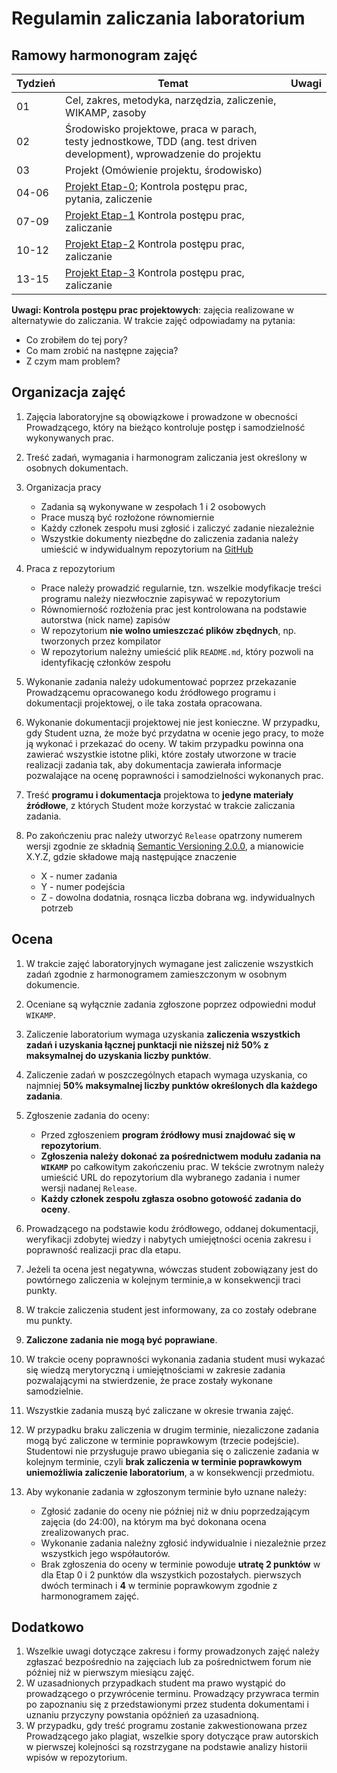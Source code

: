 # Regulamin zaliczania laboratorium

## Ramowy harmonogram zajęć

| Tydzień | Temat                                                                                                                  | Uwagi |
| ------- | ---------------------------------------------------------------------------------------------------------------------- | ----- |
| 01      | Cel, zakres, metodyka, narzędzia, zaliczenie, WIKAMP, zasoby                                                           |       |
| 02      | Środowisko projektowe, praca w parach, testy jednostkowe, TDD (ang. test driven development), wprowadzenie do projektu |       |
| 03      | Projekt (Omówienie projektu, środowisko)                                                                               |       |
| 04-06   | [Projekt Etap-0][TworzenieRepozytorium]; Kontrola postępu prac, pytania, zaliczenie                                    |       |
| 07-09   | [Projekt Etap-1][Etap1] Kontrola postępu prac, zaliczanie                                                              |       |
| 10-12   | [Projekt Etap-2][Etap2] Kontrola postępu prac, zaliczanie                                                              |       |
| 13-15   | [Projekt Etap-3][Etap3] Kontrola postępu prac, zaliczanie                                                              |       |

[TworzenieRepozytorium]:https://ftims.edu.p.lodz.pl/mod/assign/view.php?id=102935
[Etap1]:https://ftims.edu.p.lodz.pl/mod/assign/view.php?id=102936
[Etap2]:https://ftims.edu.p.lodz.pl/mod/assign/view.php?id=102937
[Etap3]:https://ftims.edu.p.lodz.pl/mod/assign/view.php?id=102938

**Uwagi: Kontrola postępu prac projektowych**: zajęcia realizowane w alternatywie do zaliczania. W trakcie zajęć odpowiadamy na pytania:

- Co zrobiłem do tej pory?
- Co mam zrobić na następne zajęcia?
- Z czym mam problem?

## Organizacja zajęć

1. Zajęcia laboratoryjne są obowiązkowe i prowadzone w obecności Prowadzącego, który na bieżąco kontroluje postęp i samodzielność wykonywanych prac.
1. Treść zadań, wymagania i harmonogram zaliczania jest określony w osobnych dokumentach.
1. Organizacja pracy
   - Zadania są wykonywane w zespołach 1 i 2 osobowych
   - Prace muszą być rozłożone równomiernie
   - Każdy członek zespołu musi zgłosić i zaliczyć zadanie niezależnie
   - Wszystkie dokumenty niezbędne do zaliczenia zadania należy umieścić w indywidualnym repozytorium na [GitHub](https://github.com/)

1. Praca z repozytorium

   - Prace należy prowadzić regularnie, tzn. wszelkie modyfikacje treści programu należy niezwłocznie zapisywać w repozytorium
   - Równomierność rozłożenia prac jest kontrolowana na podstawie autorstwa (nick name) zapisów
   - W repozytorium **nie wolno umieszczać plików zbędnych**, np. tworzonych przez kompilator
   - W repozytorium należny umieścić plik `README.md`, który pozwoli na identyfikację członków zespołu

1. Wykonanie zadania należy udokumentować poprzez przekazanie Prowadzącemu opracowanego kodu źródłowego programu i dokumentacji projektowej, o ile taka została opracowana.
1. Wykonanie dokumentacji projektowej nie jest konieczne. W przypadku, gdy Student uzna, że może być przydatna w ocenie jego pracy, to może ją wykonać i przekazać do oceny. W takim przypadku powinna ona zawierać wszystkie istotne pliki, które zostały utworzone w tracie realizacji zadania tak, aby dokumentacja zawierała informacje pozwalające na ocenę poprawności i samodzielności wykonanych prac.
1. Treść **programu i dokumentacja** projektowa to **jedyne materiały źródłowe**, z których Student może korzystać w trakcie zaliczania zadania.
1. Po zakończeniu prac należy utworzyć `Release` opatrzony numerem wersji zgodnie ze składnią [Semantic Versioning 2.0.0](https://semver.org/), a mianowicie X.Y.Z, gdzie składowe mają następujące znaczenie
   - X - numer zadania
   - Y - numer podejścia
   - Z - dowolna dodatnia, rosnąca liczba dobrana wg. indywidualnych potrzeb

## Ocena

1. W trakcie zajęć laboratoryjnych wymagane jest zaliczenie wszystkich zadań zgodnie z harmonogramem zamieszczonym w osobnym dokumencie.
1. Oceniane są wyłącznie zadania zgłoszone poprzez odpowiedni moduł `WIKAMP`.
1. Zaliczenie laboratorium wymaga uzyskania **zaliczenia wszystkich zadań i uzyskania łącznej punktacji nie niższej niż 50% z maksymalnej do uzyskania liczby punktów**.
1. Zaliczenie zadań w poszczególnych etapach wymaga uzyskania, co najmniej **50% maksymalnej liczby punktów określonych dla każdego zadania**.
1. Zgłoszenie zadania do oceny:

   - Przed zgłoszeniem **program źródłowy musi znajdować się w repozytorium**.
   - **Zgłoszenia należy dokonać za pośrednictwem modułu zadania na `WIKAMP`** po całkowitym zakończeniu prac. W tekście zwrotnym należy umieścić URL do repozytorium dla wybranego zadania i numer wersji nadanej `Release`.
   - **Każdy członek zespołu zgłasza osobno gotowość zadania do oceny**.

1. Prowadzącego na podstawie kodu źródłowego, oddanej dokumentacji, weryfikacji zdobytej wiedzy i nabytych umiejętności ocenia zakresu i poprawność realizacji prac dla etapu. 
1. Jeżeli ta ocena jest negatywna, wówczas student zobowiązany jest do powtórnego zaliczenia w kolejnym terminie,a w konsekwencji traci punkty.
1. W trakcie zaliczenia student jest informowany, za co zostały odebrane mu punkty.
1. **Zaliczone zadania nie mogą być poprawiane**.
1. W trakcie oceny poprawności wykonania zadania student musi wykazać się wiedzą merytoryczną i umiejętnościami w zakresie zadania pozwalającymi na stwierdzenie, że prace zostały wykonane samodzielnie.
1. Wszystkie zadania muszą być zaliczane w okresie trwania zajęć.
1. W przypadku braku zaliczenia w drugim terminie, niezaliczone zadania mogą być zaliczone w terminie poprawkowym (trzecie podejście). Studentowi nie przysługuje prawo ubiegania się o zaliczenie zadania w kolejnym terminie, czyli **brak zaliczenia w terminie poprawkowym uniemożliwia zaliczenie laboratorium**, a w konsekwencji przedmiotu.
1. Aby wykonanie zadania w zgłoszonym terminie było uznane należy:
   - Zgłosić zadanie do oceny nie później niż w dniu poprzedzającym zajęcia (do 24:00), na którym ma być dokonana ocena zrealizowanych prac.
   - Wykonanie zadania należny zgłosić indywidualnie i niezależnie przez wszystkich jego współautorów.
   - Brak zgłoszenia do oceny w terminie powoduje **utratę 2 punktów** w dla Etap 0 i 2 punktów dla wszystkich pozostałych. pierwszych dwóch terminach i **4** w terminie poprawkowym zgodnie z harmonogramem zajęć.

## Dodatkowo

1. Wszelkie uwagi dotyczące zakresu i formy prowadzonych zajęć należy zgłaszać bezpośrednio na zajęciach lub za pośrednictwem forum nie później niż w pierwszym miesiącu zajęć.
1. W uzasadnionych przypadkach student ma prawo wystąpić do prowadzącego o przywrócenie terminu. Prowadzący przywraca termin po zapoznaniu się z przedstawionymi przez studenta dokumentami i uznaniu przyczyny powstania opóźnień za uzasadnioną.
1. W przypadku, gdy treść programu zostanie zakwestionowana przez Prowadzącego jako plagiat, wszelkie spory dotyczące praw autorskich w pierwszej kolejności są rozstrzygane na podstawie analizy historii wpisów w repozytorium.
